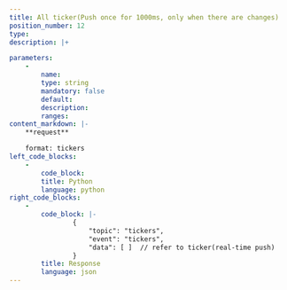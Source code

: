 ```yaml
---
title: All ticker(Push once for 1000ms, only when there are changes)
position_number: 12
type:
description: |+

parameters:
    -
        name:
        type: string
        mandatory: false
        default:
        description:
        ranges:
content_markdown: |-
    **request**

    format: tickers
left_code_blocks:
    -
        code_block:
        title: Python
        language: python
right_code_blocks:
    -
        code_block: |-
                {
                    "topic": "tickers", 
                    "event": "tickers", 
                    "data": [ ]  // refer to ticker(real-time push)
                }
        title: Response
        language: json
---
```

